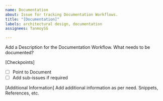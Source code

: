 ```yaml
---
name: Documentation
about: Issue for tracking Documentation Workflows.
title: "[Documentation]"
labels: architectural design, documentation
assignees: TanmoySG

---
```


Add a Description for the Documentation Workflow. What needs to be documented?

[Checkpoints]
- [ ] Point to Document
- [ ] Add sub-issues if required

[Additional Information]
Add additional information as per need. Snippets, References, etc.
